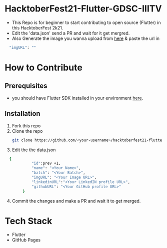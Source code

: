 # HacktoberFest21-Flutter-GDSC-IIITV
 - This Repo is for beginner to start contributing to open source (Flutter) in this HacktoberFest 2k21.
 -  Edit the 'data.json' send a PR and wait for it get mergred.
 -  Also Generate the image you wanna upload from [here](https://imgur.com/upload) & paste the url in 
  ```sh
    "imgURL": ""
  ```

# How to Contribute 
  ## Prerequisites

- you should have Flutter SDK installed in your environment [here](https://flutter.dev/docs/get-started/install).

## Installation

1. Fork this repo
2. Clone the repo
   ```sh
   git clone https://github.com/<your-username>/hacktoberfest21-flutter-gdsc-iiitv
   ```
3. Edit the the data.json
```sh
  {
            "id":prev +1,
            "name": "<Your Name>",
            "batch": "<Your Batch>",
            "imgURL": "<Your Image URL>",
            "linkedinURL":"<Your LinkedIN profile URL>",
            "githubURL": "<Your GitHub profile URL>"
        }
   ```
 4. Commit the changes and make a PR and wait it to get merged.

# Tech Stack
  - Flutter
  - GitHub Pages
   
